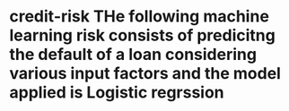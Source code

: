 # credit-risk THe following machine learning risk consists of predicitng the default of a loan considering various input factors and the model applied is Logistic regrssion
